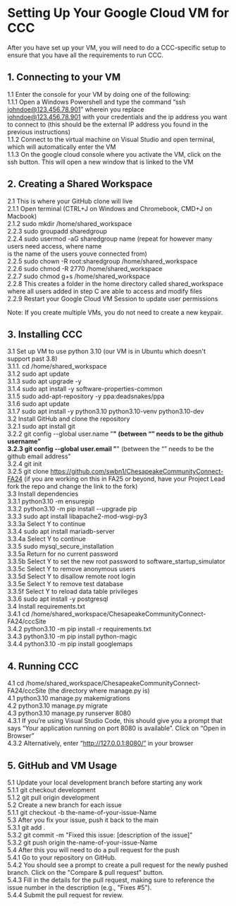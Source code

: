 # Setting Up Your Google Cloud VM for CCC

After you have set up your VM, you will need to do a CCC-specific setup to ensure that you have
all the requirements to run CCC.

## 1. Connecting to your VM

1.1 Enter the console for your VM by doing one of the following:<br>
1.1.1 Open a Windows Powershell and type the command “ssh johndoe@123.456.78.901” wherein you replace <br>
johndoe@123.456.78.901 with your credentials and the ip address you want to connect to (this should be
the external IP address you found in the previous instructions) <br>
1.1.2 Connect to the virtual machine on Visual Studio and open terminal, which will automatically enter
the VM <br>
1.1.3 On the google cloud console where you activate the VM, click on the ssh button. This will open a 
new window that is linked to the VM <br>

## 2. Creating a Shared Workspace

2.1 This is where your GitHub clone will live<br>
2.1.1 Open terminal (CTRL+J on Windows and Chromebook, CMD+J on Macbook)<br>
2.1.2 sudo mkdir /home/shared_workspace<br>
2.2.3 sudo groupadd sharedgroup<br>
2.2.4 sudo usermod -aG sharedgroup name (repeat for however many users need access, where name <br>
is the name of the users youve connected from)<br>
2.2.5 sudo chown -R root:sharedgroup /home/shared_workspace<br>
2.2.6 sudo chmod -R 2770 /home/shared_workspace<br>
2.2.7 sudo chmod g+s /home/shared_workspace<br>
2.2.8 This creates a folder in the home directory called shared_workspace where all users added
in step C are able to access and modify files<br>
2.2.9 Restart your Google Cloud VM Session to update user permissions<br>

Note: If you create multiple VMs, you do not need to create a new keypair.<br>

## 3. Installing CCC

3.1 Set up VM to use python 3.10 (our VM is in Ubuntu which doesn't support past 3.8)<br>
3.1.1. cd /home/shared_workspace<br>
3.1.2 sudo apt update<br>
3.1.3 sudo apt upgrade -y<br>
3.1.4 sudo apt install -y software-properties-common<br>
3.1.5 sudo add-apt-repository -y ppa:deadsnakes/ppa<br>
3.1.6 sudo apt update<br>
3.1.7 sudo apt install -y python3.10 python3.10-venv python3.10-dev<br>
3.2 Install GitHub and clone the repository<br>
3.2.1 sudo apt install git<br>
3.2.2 git config --global user.name "****" (between “” needs to be the github username”<br>
3.2.3 git config --global user.email "****" (between the “” needs to be the github email address”<br>
3.2.4 git init<br>
3.2.5 git clone https://github.com/swbn1/ChesapeakeCommunityConnect-FA24 (if you are
working on this in FA25 or beyond, have your Project Lead fork the repo and change the link to the fork)<br>
3.3 Install dependencies<br>
3.3.1 python3.10 -m ensurepip<br>
3.3.2 python3.10 -m pip install --upgrade pip <br>
3.3.3 sudo apt install libapache2-mod-wsgi-py3<br>
3.3.3a Select Y to continue<br>
3.3.4 sudo apt install mariadb-server<br>
3.3.4a Select Y to continue<br>
3.3.5 sudo mysql_secure_installation<br>
3.3.5a Return for no current password<br>
3.3.5b Select Y to set the new root password to software_startup_simulator<br>
3.3.5c Select Y to remove anonymous users<br>
3.3.5d Select Y to disallow remote root login<br>
3.3.5e Select Y to remove test database<br>
3.3.5f Select Y to reload data table privileges<br>
3.3.6 sudo apt install -y postgresql<br>
3.4 Install requirements.txt<br>
3.4.1 cd /home/shared_workspace/ChesapeakeCommunityConnect-FA24/cccSite<br>
3.4.2 python3.10 -m pip install -r requirements.txt<br>
3.4.3 python3.10 -m pip install python-magic<br>
3.4.4 python3.10 -m pip install googlemaps<br>

## 4. Running CCC

4.1 cd /home/shared_workspace/ChesapeakeCommunityConnect-FA24/cccSite (the directory where manage.py is)<br>
4.1 python3.10 manage.py makemigrations<br>
4.2 python3.10 manage.py migrate<br>
4.3 python3.10 manage.py runserver 8080<br>
4.3.1 If you’re using Visual Studio Code, this should give you a prompt that says “Your application 
running on port 8080 is available”. Click on “Open in Browser”<br>
4.3.2 Alternatively, enter “http://127.0.0.1:8080/” in your browser<br>

## 5. GitHub and VM Usage

5.1 Update your local development branch before starting any work<br>
5.1.1 git checkout development<br>
5.1.2 git pull origin development<br>
5.2 Create a new branch for each issue<br>
5.1.1 git checkout -b the-name-of-your-issue-Name<br>
5.3 After you fix your issue, push it back to the main<br>
5.3.1 git add .<br>
5.3.2 git commit -m "Fixed this issue: [description of the issue]"<br>
5.3.2 git push origin the-name-of-your-issue-Name<br>
5.4 After this you will need to do a pull request for the push<br>
5.4.1 Go to your repository on GitHub.<br>
5.4.2 You should see a prompt to create a pull request for the newly pushed branch. Click on the "Compare & pull request" button.<br>
5.4.3 Fill in the details for the pull request, making sure to reference the issue number in the description (e.g., "Fixes #5").<br>
5.4.4 Submit the pull request for review.<br>



